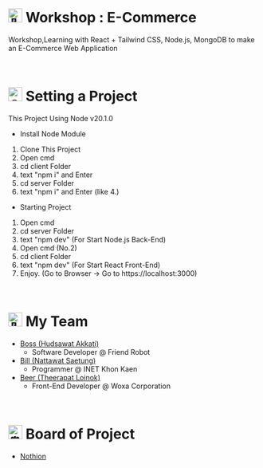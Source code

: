 <h1> <img src="https://fonts.gstatic.com/s/e/notoemoji/latest/1f3af/512.gif" alt="🎯" width="28" height="28"> Workshop : E-Commerce</h1>

Workshop,Learning with React + Tailwind CSS, Node.js, MongoDB to make an E-Commerce Web Application

<br>

<h1><img src="https://fonts.gstatic.com/s/e/notoemoji/latest/1f4a1/512.gif" alt="💡" width="28" height="28"> Setting a Project</h1>

This Project Using Node v20.1.0

- Install Node Module
1. Clone This Project
2. Open cmd
3. cd client Folder
4. text "npm i" and Enter
5. cd server Folder
6. text "npm i" and Enter (like 4.)

- Starting Project 
1. Open cmd
2. cd server Folder
3. text "npm dev" (For Start Node.js Back-End)
4. Open cmd (No.2)
5. cd client Folder
6. text "npm dev" (For Start React Front-End)
7. Enjoy. (Go to Browser -> Go to https://localhost:3000)

<br>

<h1> <img src="https://fonts.gstatic.com/s/e/notoemoji/latest/1f44b_1f3fb/512.gif" alt="👋" width="28" height="28"> My Team</h1>

- <a href="https://github.com/BossBoxing">Boss (Hudsawat Akkati)</a>
    - Software Developer @ Friend Robot
- <a href="https://github.com/BillyForce43">Bill (Nattawat Saetung)</a>
    - Programmer @ INET Khon Kaen
- <a href="https://github.com/TheerapatL">Beer (Theerapat Loinok)</a>
    - Front-End Developer @ Woxa Corporation

<br>

<h1>
  <img src="https://fonts.gstatic.com/s/e/notoemoji/latest/23f0/512.gif" alt="⏰" width="28" height="28"> Board of Project</h1>

- <a href="https://wooded-modem-014.notion.site/Web-Workshop-1-E-Commerce-c4cf159699d04e16ba66f0375571c49d?pvs=4">Nothion</a>
